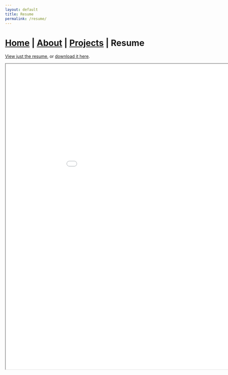 ```yaml
---
layout: default
title: Resume
permalink: /resume/
---
```

# [Home](index.markdown) | [About](about.markdown) | [Projects](projects.markdown) | Resume

[View just the resume](/resume/resume.html), or [download it here](/resume/resume.pdf).

<iframe src="/resume/resume.html" height="1000" width="1000"/>